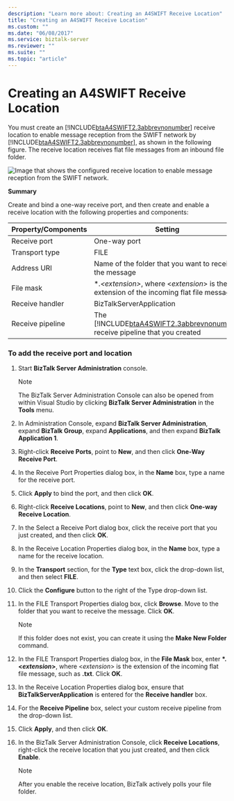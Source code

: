 ```yaml
---
description: "Learn more about: Creating an A4SWIFT Receive Location"
title: "Creating an A4SWIFT Receive Location"
ms.custom: ""
ms.date: "06/08/2017"
ms.service: biztalk-server
ms.reviewer: ""
ms.suite: ""
ms.topic: "article"
---
```

# Creating an A4SWIFT Receive Location
You must create an [!INCLUDE[btaA4SWIFT2.3abbrevnonumber](../../includes/btaa4swift2-3abbrevnonumber-md.md)] receive location to enable message reception from the SWIFT network by [!INCLUDE[btaA4SWIFT2.3abbrevnonumber](../../includes/btaa4swift2-3abbrevnonumber-md.md)], as shown in the following figure. The receive location receives flat file messages from an inbound file folder.  

 ![Image that shows the configured receive location to enable message reception from the SWIFT network.](../../adapters-and-accelerators/accelerator-swift/media/a4swift-receive-location-configuration.gif "A4SWIFT_Receive_Location_Configuration")  

 **Summary**  

 Create and bind a one-way receive port, and then create and enable a receive location with the following properties and components:  


| Property/Components |                                                             Setting                                                             |
|---------------------|---------------------------------------------------------------------------------------------------------------------------------|
|    Receive port     |                                                          One-way port                                                           |
|   Transport type    |                                                              FILE                                                               |
|     Address URI     |                                     Name of the folder that you want to receive the message                                     |
|      File mask      |                  \*.*\<extension\>*, where \<*extension*\> is the extension of the incoming flat file message                   |
|   Receive handler   |                                                    BizTalkServerApplication                                                     |
|  Receive pipeline   | The [!INCLUDE[btaA4SWIFT2.3abbrevnonumber](../../includes/btaa4swift2-3abbrevnonumber-md.md)] receive pipeline that you created |

### To add the receive port and location  

1.  Start **BizTalk Server Administration** console.  

    > [!NOTE]
    >  The BizTalk Server Administration Console can also be opened from within Visual Studio by clicking **BizTalk Server Administration** in the **Tools** menu.  

2.  In Administration Console, expand **BizTalk Server Administration**, expand **BizTalk Group**, expand **Applications**, and then expand **BizTalk Application 1**.  

3.  Right-click **Receive Ports**, point to **New**, and then click **One-Way Receive Port**.  

4.  In the Receive Port Properties dialog box, in the **Name** box, type a name for the receive port.  

5.  Click **Apply** to bind the port, and then click **OK**.  

6.  Right-click **Receive Locations**, point to **New**, and then click **One-way Receive Location**.  

7.  In the Select a Receive Port dialog box, click the receive port that you just created, and then click **OK**.  

8.  In the Receive Location Properties dialog box, in the **Name** box, type a name for the receive location.  

9. In the **Transport** section, for the **Type** text box, click the drop-down list, and then select **FILE**.  

10. Click the **Configure** button to the right of the Type drop-down list.  

11. In the FILE Transport Properties dialog box, click **Browse**. Move to the folder that you want to receive the message. Click **OK**.  

    > [!NOTE]
    >  If this folder does not exist, you can create it using the **Make New Folder** command.  

12. In the FILE Transport Properties dialog box, in the **File Mask** box, enter **\*.\<*extension*\>**, where \<*extension*\> is the extension of the incoming flat file message, such as **.txt**. Click **OK**.  

13. In the Receive Location Properties dialog box, ensure that **BizTalkServerApplication** is entered for the **Receive handler** box.  

14. For the **Receive Pipeline** box, select your custom receive pipeline from the drop-down list.  

15. Click **Apply**, and then click **OK**.  

16. In the BizTalk Server Administration Console, click **Receive Locations**, right-click the receive location that you just created, and then click **Enable**.  

    > [!NOTE]
    >  After you enable the receive location, BizTalk actively polls your file folder.
